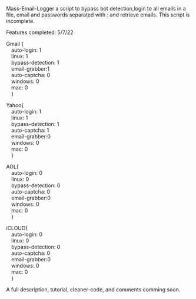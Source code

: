 Mass-Email-Logger
a script to bypass bot detection,login to all emails in a file, email and passwords separated with : and retrieve emails. This script is incomplete.

Features completed: 5/7/22

Gmail {<br>
  &emsp;auto-login: 1<br>
  &emsp;linux: 1<br>
  &emsp;bypass-detection: 1<br>
  &emsp;email-grabber:1<br>
  &emsp;auto-captcha: 0<br>
  &emsp;windows: 0<br>
  &emsp;mac: 0<br>
  &emsp;}<br>
  
Yahoo{<br>
  &emsp;auto-login: 1<br>
  &emsp;linux: 1<br>
  &emsp;bypass-detection: 1<br>
  &emsp;auto-captcha: 1<br>
  &emsp;email-grabber:0<br>
  &emsp;windows: 0<br>
  &emsp;mac: 0<br>
  &emsp;}<br>
  
AOL{<br>
  &emsp;auto-login: 0<br>
  &emsp;linux: 0<br>
  &emsp;bypass-detection: 0<br>
  &emsp;auto-captcha: 0<br>
  &emsp;email-grabber:0<br>
  &emsp;windows: 0<br>
  &emsp;mac: 0<br>
  &emsp;}<br>
 
 iCLOUD{<br>
  &emsp;auto-login: 0<br>
  &emsp;linux: 0<br>
  &emsp;bypass-detection: 0<br>
  &emsp;auto-captcha: 0<br>
  &emsp;email-grabber:0<br>
  &emsp;windows: 0<br>
  &emsp;mac: 0<br>
  &emsp;}<br>
  
A full description, tutorial, cleaner-code, and comments comming soon.
